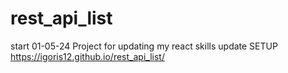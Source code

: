 # rest_api_list
start 01-05-24
Project for updating my react skills 
update SETUP
https://igoris12.github.io/rest_api_list/